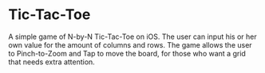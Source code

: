 # Tic-Tac-Toe

A simple game of N-by-N Tic-Tac-Toe on iOS. The user can input his or her own value for the amount of columns and rows. The game allows the user to Pinch-to-Zoom and Tap to move the board, for those who want a grid that needs extra attention.
